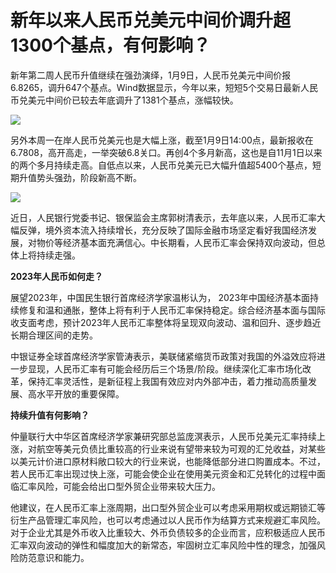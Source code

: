 # 新年以来人民币兑美元中间价调升超1300个基点，有何影响？

新年第二周人民币升值继续在强劲演绎，1月9日，人民币兑美元中间价报6.8265，调升647个基点。Wind数据显示，今年以来，短短5个交易日最新人民币兑美元中间价已较去年底调升了1381个基点，涨幅较快。

![](https://inews.gtimg.com/newsapp_bt/0/15602114391/1000)

另外本周一在岸人民币兑美元也是大幅上涨，截至1月9日14:00点，最新报收在6.7808，高开高走，一举突破6.8关口。再创4个多月新高，这也是自11月1日以来的两个多月持续走高。自低点以来，人民币兑美元已大幅升值超5400个基点，短期升值势头强劲，阶段新高不断。

![](https://inews.gtimg.com/newsapp_bt/0/15602793375/1000)

近日，人民银行党委书记、银保监会主席郭树清表示，去年底以来，人民币汇率大幅反弹，境外资本流入持续增长，充分反映了国际金融市场坚定看好我国经济发展，对物价等经济基本面充满信心。中长期看，人民币汇率会保持双向波动，但总体上将持续走强。

**2023年人民币如何走？**

展望2023年，中国民生银行首席经济学家温彬认为，
2023年中国经济基本面持续修复和温和通胀，整体上将有利于人民币汇率保持稳定。综合经济基本面与国际收支面考虑，预计2023年人民币汇率整体将呈现双向波动、温和回升、逐步趋近长期合理区间的走势。

中银证券全球首席经济学家管涛表示，美联储紧缩货币政策对我国的外溢效应将进一步显现，人民币汇率有可能会经历后三个场景/阶段。继续深化汇率市场化改革，保持汇率灵活性，是新征程上我国有效应对内外部冲击，着力推动高质量发展、高水平开放的重要保障。

**持续升值有何影响？**

仲量联行大中华区首席经济学家兼研究部总监庞溟表示，人民币兑美元汇率持续上涨，对航空等美元负债比重较高的行业来说有望带来较为可观的汇兑收益，对某些以美元计价进口原材料敞口较大的行业来说，也能降低部分进口购置成本。不过，若人民币汇率出现过快上涨，可能会使企业在使用美元资金和汇兑转化的过程中面临汇率风险，可能会给出口型外贸企业带来较大压力。

他建议，在人民币汇率上涨周期，出口型外贸企业可以考虑采用期权或远期锁汇等衍生产品管理汇率风险，也可以考虑通过以人民币作为结算方式来规避汇率风险。对于企业尤其是外币收入比重较大、外币负债较多的企业而言，应积极适应人民币汇率双向波动的弹性和幅度加大的新常态，牢固树立汇率风险中性的理念，加强风险防范意识和能力。

